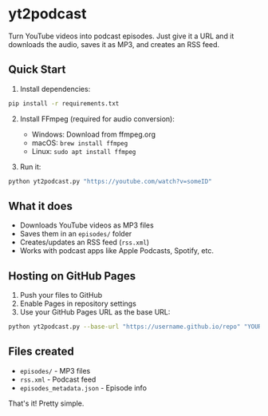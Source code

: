 # yt2podcast

Turn YouTube videos into podcast episodes. Just give it a URL and it downloads the audio, saves it as MP3, and creates an RSS feed.

## Quick Start

1. Install dependencies:
```bash
pip install -r requirements.txt
```

2. Install FFmpeg (required for audio conversion):
   - Windows: Download from ffmpeg.org
   - macOS: `brew install ffmpeg`
   - Linux: `sudo apt install ffmpeg`

3. Run it:
```bash
python yt2podcast.py "https://youtube.com/watch?v=someID"
```

## What it does

- Downloads YouTube videos as MP3 files
- Saves them in an `episodes/` folder
- Creates/updates an RSS feed (`rss.xml`)
- Works with podcast apps like Apple Podcasts, Spotify, etc.

## Hosting on GitHub Pages

1. Push your files to GitHub
2. Enable Pages in repository settings
3. Use your GitHub Pages URL as the base URL:
```bash
python yt2podcast.py --base-url "https://username.github.io/repo" "YOUR_URL"
```

## Files created

- `episodes/` - MP3 files
- `rss.xml` - Podcast feed
- `episodes_metadata.json` - Episode info

That's it! Pretty simple.
